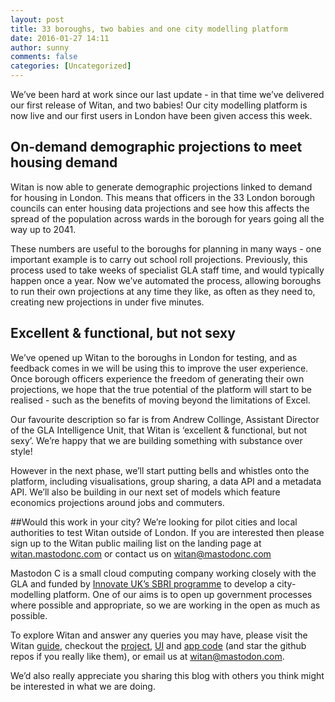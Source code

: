 ```yaml
---
layout: post
title: 33 boroughs, two babies and one city modelling platform
date: 2016-01-27 14:11
author: sunny
comments: false
categories: [Uncategorized]
---
```

We’ve been hard at work since our last update - in that time we’ve delivered our first release of Witan, and two babies! Our city modelling platform is now live and our first users in London have been given access this week.
<!--more-->

## On-demand demographic projections to meet housing demand
Witan is now able to generate demographic projections linked to demand for housing in London. This means that officers in the 33 London borough councils can enter housing data projections and see how this affects the spread of the population across wards in the borough for years going all the way up to 2041.

These numbers are useful to the boroughs for planning in many ways - one important example is to carry out school roll projections. Previously, this process used to take weeks of specialist GLA staff time, and would typically happen once a year. Now we’ve automated the process, allowing boroughs to run their own projections at any time they like, as often as they need to, creating new projections in under five minutes.

## Excellent &amp; functional, but not sexy
We’ve opened up Witan to the boroughs in London for testing, and as feedback comes in we will be using this to improve the user experience. Once borough officers experience the freedom of generating their own projections, we hope that the true potential of the platform will start to be realised - such as the benefits of moving beyond the limitations of Excel.

Our favourite description so far is from Andrew Collinge, Assistant Director of the GLA Intelligence Unit, that Witan is ‘excellent &amp; functional, but not sexy’. We’re happy that we are building something with substance over style!

However in the next phase, we’ll start putting bells and whistles onto the platform, including visualisations, group sharing, a data API and a metadata API. We’ll also be building in our next set of models which feature economics projections around jobs and commuters.

##Would this work in your city?
We’re looking for pilot cities and local authorities to test Witan outside of London. If you are interested then please sign up to the Witan public mailing list on the landing page at <a href="http://witan.mastodonc.com/">witan.mastodonc.com</a> <a href="http://witan.mastodonc.com/"></a> or contact us on <a href="mailto:witan@mastodon.com">witan@mastodonc.com</a>

Mastodon C is a small cloud computing company working closely with the GLA and funded by <a href="https://sbri.innovateuk.org/"><span style="font-weight:400;">Innovate UK’s SBRI programme</span></a> to develop a city-modelling platform. One of our aims is to open up government processes where possible and appropriate, so we are working in the open as much as possible.

<span style="font-weight:400;">To explore Witan and answer any queries you may have, please visit the Witan </span><a href="https://github.com/MastodonC/witan.docs/blob/master/GUIDE.md"><span style="font-weight:400;">guide</span></a><span style="font-weight:400;">, checkout the </span><a href="https://github.com/MastodonC/witan.docs"><span style="font-weight:400;">project</span></a><span style="font-weight:400;">, </span><a href="https://github.com/MastodonC/witan.ui"><span style="font-weight:400;">UI</span></a><span style="font-weight:400;"> and </span><a href="https://github.com/MastodonC/witan.app"><span style="font-weight:400;">app code</span></a><span style="font-weight:400;"> (and star the github repos if you really like them), or email us at </span><a href="mailto:witan@mastodon.com"><span style="font-weight:400;">witan@mastodon.com</span></a><span style="font-weight:400;">.</span>

<span style="font-weight:400;">We’d also really appreciate you sharing this blog with others you think might be interested in what we are doing.</span>
